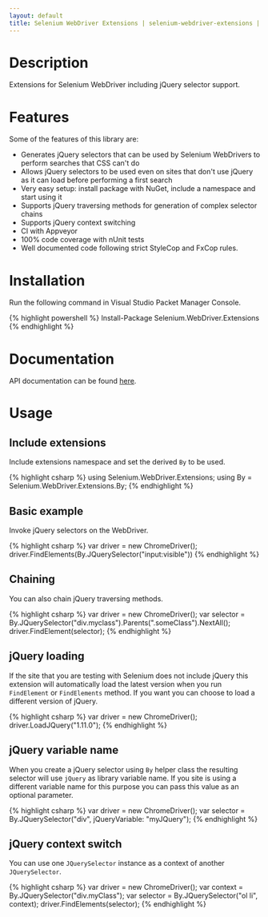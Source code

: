 ```yaml
---
layout: default
title: Selenium WebDriver Extensions | selenium-webdriver-extensions | RaYell's GitHub
---
```


# Description
Extensions for Selenium WebDriver including jQuery selector support.

# Features
Some of the features of this library are:

* Generates jQuery selectors that can be used by Selenium WebDrivers to perform searches that CSS can't do
* Allows jQuery selectors to be used even on sites that don't use jQuery as it can load before performing a first search
* Very easy setup: install package with NuGet, include a namespace and start using it
* Supports jQuery traversing methods for generation of complex selector chains
* Supports jQuery context switching
* CI with Appveyor
* 100% code coverage with nUnit tests
* Well documented code following strict StyleCop and FxCop rules.

# Installation
Run the following command in Visual Studio Packet Manager Console.

{% highlight powershell %}
Install-Package Selenium.WebDriver.Extensions
{% endhighlight %}

# Documentation
API documentation can be found [here](https://rayell.github.io/selenium-webdriver-extensions/api).

# Usage

## Include extensions
Include extensions namespace and set the derived `By` to be used.

{% highlight csharp %}
using Selenium.WebDriver.Extensions;
using By = Selenium.WebDriver.Extensions.By;
{% endhighlight %}

## Basic example
Invoke jQuery selectors on the WebDriver.

{% highlight csharp %}
var driver = new ChromeDriver();
driver.FindElements(By.JQuerySelector("input:visible"))
{% endhighlight %}

## Chaining
You can also chain jQuery traversing methods.

{% highlight csharp %}
var driver = new ChromeDriver();
var selector = By.JQuerySelector("div.myclass").Parents(".someClass").NextAll();
driver.FindElement(selector);
{% endhighlight %}

## jQuery loading
If the site that you are testing with Selenium does not include jQuery this extension will automatically load the latest version when you run `FindElement` or `FindElements` method. If you want you can choose to load a different version of jQuery.

{% highlight csharp %}
var driver = new ChromeDriver();
driver.LoadJQuery("1.11.0");
{% endhighlight %}

## jQuery variable name
When you create a jQuery selector using `By` helper class the resulting selector will use `jQuery` as library variable name. If you site is using a different variable name for this purpose you can pass this value as an optional parameter.

{% highlight csharp %}
var driver = new ChromeDriver();
var selector = By.JQuerySelector("div", jQueryVariable: "myJQuery");
{% endhighlight %}

## jQuery context switch
You can use one `JQuerySelector` instance as a context of another `JQuerySelector`.

{% highlight csharp %}
var driver = new ChromeDriver();
var context = By.JQuerySelector("div.myClass");
var selector = By.JQuerySelector("ol li", context);
driver.FindElements(selector);
{% endhighlight %}
